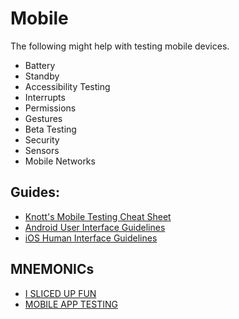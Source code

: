 # Mobile

The following might help with testing mobile devices.

* Battery
* Standby
* Accessibility Testing
* Interrupts
* Permissions
* Gestures
* Beta Testing
* Security
* Sensors
* Mobile Networks

## Guides:

* [Knott's Mobile Testing Cheat Sheet](https://adventuresinqa.com/wp-content/uploads/2015/12/Mobile-Testing-Cheat-Sheet-Adventures-in-QA.pdf)
* [Android User Interface Guidelines](https://developer.android.com/guide/practices/ui_guidelines/index.html)
* [iOS Human Interface Guidelines](https://developer.apple.com/ios/human-interface-guidelines/overview/themes/)

## MNEMONICs

* [I SLICED UP FUN](http://www.kohl.ca/articles/ISLICEDUPFUN.pdf)
* [MOBILE APP TESTING](https://dojo.ministryoftesting.com/dojo/lessons/mobile-app-testing-mnemonic)

